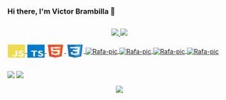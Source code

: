 ### Hi there, I'm Victor Brambilla 👋

##

<div align="center">
  <a href="https://github.com/victorbrambilla">
  <img height="150em" src="https://github-readme-stats.vercel.app/api?username=victorbrambilla&show_icons=true&theme=dark&include_all_commits=true&count_private=true"/>
  <img height="150em" src="https://github-readme-stats.vercel.app/api/top-langs/?username=victorbrambilla&layout=compact&langs_count=7&theme=dark"/>
   
</div>
  
 <div style="display: inline_block"><br>
  <img align="center" alt="Rafa-Js" height="30" width="40" src="https://raw.githubusercontent.com/devicons/devicon/master/icons/javascript/javascript-plain.svg">
  <img align="center" alt="Rafa-Ts" height="30" width="40" src="https://raw.githubusercontent.com/devicons/devicon/master/icons/typescript/typescript-plain.svg">
  <img align="center" alt="Rafa-HTML" height="30" width="40" src="https://raw.githubusercontent.com/devicons/devicon/master/icons/html5/html5-original.svg">
  <img align="center" alt="Rafa-CSS" height="30" width="40" src="https://raw.githubusercontent.com/devicons/devicon/master/icons/css3/css3-original.svg">
   <img align="center" alt="Rafa-pic" height="30" width="40" src="https://cdn.jsdelivr.net/gh/devicons/devicon/icons/react/react-original.svg">
   <img align="center" alt="Rafa-pic" height="30" width="40" src="https://cdn.jsdelivr.net/gh/devicons/devicon/icons/nextjs/nextjs-original.svg">
      <img align="center" alt="Rafa-pic" height="30" width="40" src="https://cdn.jsdelivr.net/gh/devicons/devicon/icons/nodejs/nodejs-original.svg">
         <img align="center" alt="Rafa-pic" height="30" width="40" src="https://cdn.jsdelivr.net/gh/devicons/devicon/icons/mongodb/mongodb-original.svg">


</div>
  
   ##
  
  <div> 
  
  <a href = "mailto:victor-brambilla@hotmail.com"><img src="https://img.shields.io/badge/Microsoft_Outlook-0078D4?style=for-the-badge&logo=microsoft-outlook&logoColor=white" target="_blank"></a>
  <a href="https://www.linkedin.com/in/victor-brambilla-a36044201" target="_blank"><img src="https://img.shields.io/badge/-LinkedIn-%230077B5?style=for-the-badge&logo=linkedin&logoColor=white" target="_blank"></a> 
 
 
</div >
  <div align="center">
<img src="https://wakatime.com/share/@0428e0b5-3069-40a3-b458-d70ca80ef720/ca329667-ecac-437b-a91f-201af9f5bf45.png" />
  </div>
